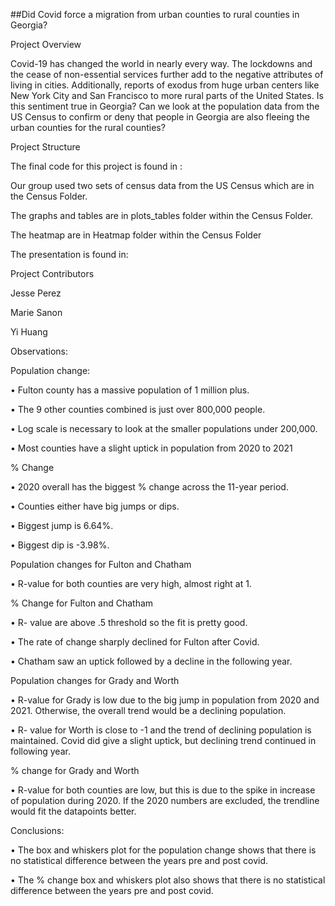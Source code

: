 ##Did Covid force a migration from urban counties to rural counties in Georgia?

Project Overview

Covid-19 has changed the world in nearly every way. The lockdowns and the cease of non-essential services further add to the negative attributes of living in cities. Additionally, reports of exodus from huge urban centers like New York City and San Francisco to more rural parts of the United States.  Is this sentiment true in Georgia? Can we look at the population data from the US Census to confirm or deny that people in Georgia are also fleeing the urban counties for the rural counties? 

Project Structure


The final code for this project is found in :

Our group used two sets of census data from the US Census which are in the Census Folder.

The graphs and tables are in plots_tables folder within the Census Folder.

The heatmap are in Heatmap folder within the Census Folder

The presentation is found in: 


Project Contributors

Jesse Perez

Marie Sanon

Yi Huang


Observations:


Population change:

•	Fulton county has a massive population of 1 million plus.

•	The 9 other counties combined is just over 800,000 people.

•	Log scale is necessary to look at the smaller populations under 200,000. 

•	Most counties have a slight uptick in population from 2020 to 2021

% Change

•	2020 overall has the biggest % change across the 11-year period.

•	Counties either have big jumps or dips.

•	Biggest jump is 6.64%.

•	Biggest dip is -3.98%.

Population changes for Fulton and Chatham

•	R-value for both counties are very high, almost right at 1.

% Change for Fulton and Chatham

•	R- value are above .5 threshold so the fit is pretty good.

•	The rate of change sharply declined for Fulton after Covid.

•	Chatham saw an uptick followed by a decline in the following year.

Population changes for Grady and Worth

•	R-value for Grady is low due to the big jump in population from 2020 and 2021. Otherwise, the overall trend would be a declining population. 

•	R- value for Worth is close to -1 and the trend of declining population is maintained. Covid did give a slight uptick, but declining trend continued in following year. 

% change for Grady and Worth

•	R-value for both counties are low, but this is due to the spike in increase of population during 2020. If the 2020 numbers are excluded, the trendline would fit the datapoints better.


Conclusions:


•	The box and whiskers plot for the population change shows that there is no statistical difference between the years pre and post covid. 

•	The % change box and whiskers plot also shows that there is no statistical difference between the years pre and post covid. 

